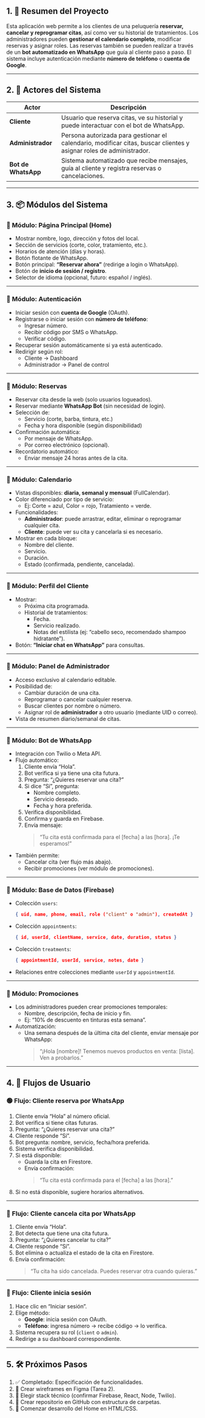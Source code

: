 ## 1. 📝 Resumen del Proyecto

Esta aplicación web permite a los clientes de una peluquería **reservar, cancelar y reprogramar citas**, así como ver su historial de tratamientos. Los administradores pueden **gestionar el calendario completo**, modificar reservas y asignar roles. Las reservas también se pueden realizar a través de un **bot automatizado en WhatsApp** que guía al cliente paso a paso. El sistema incluye autenticación mediante **número de teléfono** o **cuenta de Google**.

---

## 2. 👥 Actores del Sistema

| Actor               | Descripción                                                                                                         |
| ------------------- | ------------------------------------------------------------------------------------------------------------------- |
| **Cliente**         | Usuario que reserva citas, ve su historial y puede interactuar con el bot de WhatsApp.                              |
| **Administrador**   | Persona autorizada para gestionar el calendario, modificar citas, buscar clientes y asignar roles de administrador. |
| **Bot de WhatsApp** | Sistema automatizado que recibe mensajes, guía al cliente y registra reservas o cancelaciones.                      |

---

## 3. 📦 Módulos del Sistema

### 🔹 Módulo: Página Principal (Home)

- Mostrar nombre, logo, dirección y fotos del local.
- Sección de servicios (corte, color, tratamiento, etc.).
- Horarios de atención (días y horas).
- Botón flotante de WhatsApp.
- Botón principal: **“Reservar ahora”** (redirige a login o WhatsApp).
- Botón de **inicio de sesión / registro**.
- Selector de idioma (opcional, futuro: español / inglés).

---

### 🔹 Módulo: Autenticación

- Iniciar sesión con **cuenta de Google** (OAuth).
- Registrarse o iniciar sesión con **número de teléfono**:
  - Ingresar número.
  - Recibir código por SMS o WhatsApp.
  - Verificar código.
- Recuperar sesión automáticamente si ya está autenticado.
- Redirigir según rol:
  - Cliente → Dashboard
  - Administrador → Panel de control

---

### 🔹 Módulo: Reservas

- Reservar cita desde la web (solo usuarios logueados).
- Reservar mediante **WhatsApp Bot** (sin necesidad de login).
- Selección de:
  - Servicio (corte, barba, tintura, etc.)
  - Fecha y hora disponible (según disponibilidad)
- Confirmación automática:
  - Por mensaje de WhatsApp.
  - Por correo electrónico (opcional).
- Recordatorio automático:
  - Enviar mensaje 24 horas antes de la cita.

---

### 🔹 Módulo: Calendario

- Vistas disponibles: **diaria, semanal y mensual** (FullCalendar).
- Color diferenciado por tipo de servicio:
  - Ej: Corte = azul, Color = rojo, Tratamiento = verde.
- Funcionalidades:
  - **Administrador**: puede arrastrar, editar, eliminar o reprogramar cualquier cita.
  - **Cliente**: puede ver su cita y cancelarla si es necesario.
- Mostrar en cada bloque:
  - Nombre del cliente.
  - Servicio.
  - Duración.
  - Estado (confirmada, pendiente, cancelada).

---

### 🔹 Módulo: Perfil del Cliente

- Mostrar:
  - Próxima cita programada.
  - Historial de tratamientos:
    - Fecha.
    - Servicio realizado.
    - Notas del estilista (ej: “cabello seco, recomendado shampoo hidratante”).
- Botón: **“Iniciar chat en WhatsApp”** para consultas.

---

### 🔹 Módulo: Panel de Administrador

- Acceso exclusivo al calendario editable.
- Posibilidad de:
  - Cambiar duración de una cita.
  - Reprogramar o cancelar cualquier reserva.
  - Buscar clientes por nombre o número.
  - Asignar rol de **administrador** a otro usuario (mediante UID o correo).
- Vista de resumen diario/semanal de citas.

---

### 🔹 Módulo: Bot de WhatsApp

- Integración con Twilio o Meta API.
- Flujo automático:
  1. Cliente envía “Hola”.
  2. Bot verifica si ya tiene una cita futura.
  3. Pregunta: “¿Quieres reservar una cita?”
  4. Si dice “Sí”, pregunta:
     - Nombre completo.
     - Servicio deseado.
     - Fecha y hora preferida.
  5. Verifica disponibilidad.
  6. Confirma y guarda en Firebase.
  7. Envía mensaje:
     > “Tu cita está confirmada para el [fecha] a las [hora]. ¡Te esperamos!”
- También permite:
  - Cancelar cita (ver flujo más abajo).
  - Recibir promociones (ver módulo de promociones).

---

### 🔹 Módulo: Base de Datos (Firebase)

- Colección `users`:
  ```json
  { uid, name, phone, email, role ("client" o "admin"), createdAt }
  ```
- Colección `appointments`:
  ```json
  { id, userId, clientName, service, date, duration, status }
  ```
- Colección `treatments`:
  ```json
  { appointmentId, userId, service, notes, date }
  ```
- Relaciones entre colecciones mediante `userId` y `appointmentId`.

---

### 🔹 Módulo: Promociones

- Los administradores pueden crear promociones temporales:
  - Nombre, descripción, fecha de inicio y fin.
  - Ej: “10% de descuento en tinturas esta semana”.
- Automatización:
  - Una semana después de la última cita del cliente, enviar mensaje por WhatsApp:
    > “¡Hola [nombre]! Tenemos nuevos productos en venta: [lista]. Ven a probarlos.”

---

## 4. 🔄 Flujos de Usuario

### 🟢 Flujo: Cliente reserva por WhatsApp

1. Cliente envía “Hola” al número oficial.
2. Bot verifica si tiene citas futuras.
3. Pregunta: “¿Quieres reservar una cita?”
4. Cliente responde “Sí”.
5. Bot pregunta: nombre, servicio, fecha/hora preferida.
6. Sistema verifica disponibilidad.
7. Si está disponible:
   - Guarda la cita en Firestore.
   - Envía confirmación:
     > “Tu cita está confirmada para el [fecha] a las [hora].”
8. Si no está disponible, sugiere horarios alternativos.

---

### 🔴 Flujo: Cliente cancela cita por WhatsApp

1. Cliente envía “Hola”.
2. Bot detecta que tiene una cita futura.
3. Pregunta: “¿Quieres cancelar tu cita?”
4. Cliente responde “Sí”.
5. Bot elimina o actualiza el estado de la cita en Firestore.
6. Envía confirmación:
   > “Tu cita ha sido cancelada. Puedes reservar otra cuando quieras.”

---

### 🔵 Flujo: Cliente inicia sesión

1. Hace clic en “Iniciar sesión”.
2. Elige método:
   - **Google**: inicia sesión con OAuth.
   - **Teléfono**: ingresa número → recibe código → lo verifica.
3. Sistema recupera su rol (`client` o `admin`).
4. Redirige a su dashboard correspondiente.

---

## 5. 🛠️ Próximos Pasos

1. ✅ Completado: Especificación de funcionalidades.
2. 🎨 Crear wireframes en Figma (Tarea 2).
3. 🔧 Elegir stack técnico (confirmar Firebase, React, Node, Twilio).
4. 💾 Crear repositorio en GitHub con estructura de carpetas.
5. 🚀 Comenzar desarrollo del Home en HTML/CSS.
